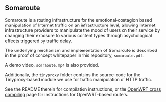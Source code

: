 Somaroute
----------

Somaroute is a routing infrastructure for the emotional-contagion based
manipulation of Internet traffic on an infrastructure level, allowing
Internet infrastructure providers to manipulate the mood of users
on their service by changing their exposure to various content types
through psychological effects triggered by traffic delay.

The underlying mechanism and implementation of Somaroute is described
in the proof of concept whitepaper in this repository, `somaroute.pdf`.

A demo video, `somraoute.mp4` is also provided.

Additionally, the `tinyproxy` folder contains the source-code for the
Tinyproxy-based module we use for traffic manipulation of HTTP traffic.

See the README therein for compilation instructions, or the 
[OpenWRT cross compiling](http://wiki.openwrt.org/doc/devel/crosscompile)
page for instructions for OpenWRT-based routers.
